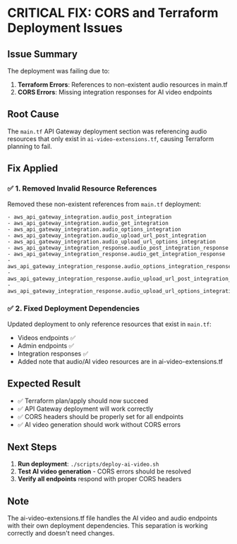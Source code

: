 # CRITICAL FIX: CORS and Terraform Deployment Issues

## Issue Summary

The deployment was failing due to:

1. **Terraform Errors**: References to non-existent audio resources in main.tf
2. **CORS Errors**: Missing integration responses for AI video endpoints

## Root Cause

The `main.tf` API Gateway deployment section was referencing audio resources that only exist in `ai-video-extensions.tf`, causing Terraform planning to fail.

## Fix Applied

### ✅ **1. Removed Invalid Resource References**

Removed these non-existent references from `main.tf` deployment:

```
- aws_api_gateway_integration.audio_post_integration
- aws_api_gateway_integration.audio_get_integration
- aws_api_gateway_integration.audio_options_integration
- aws_api_gateway_integration.audio_upload_url_post_integration
- aws_api_gateway_integration.audio_upload_url_options_integration
- aws_api_gateway_integration_response.audio_post_integration_response
- aws_api_gateway_integration_response.audio_get_integration_response
- aws_api_gateway_integration_response.audio_options_integration_response
- aws_api_gateway_integration_response.audio_upload_url_post_integration_response
- aws_api_gateway_integration_response.audio_upload_url_options_integration_response
```

### ✅ **2. Fixed Deployment Dependencies**

Updated deployment to only reference resources that exist in `main.tf`:

- Videos endpoints ✅
- Admin endpoints ✅
- Integration responses ✅
- Added note that audio/AI video resources are in ai-video-extensions.tf

## Expected Result

- ✅ Terraform plan/apply should now succeed
- ✅ API Gateway deployment will work correctly
- ✅ CORS headers should be properly set for all endpoints
- ✅ AI video generation should work without CORS errors

## Next Steps

1. **Run deployment**: `./scripts/deploy-ai-video.sh`
2. **Test AI video generation** - CORS errors should be resolved
3. **Verify all endpoints** respond with proper CORS headers

## Note

The ai-video-extensions.tf file handles the AI video and audio endpoints with their own deployment dependencies. This separation is working correctly and doesn't need changes.
